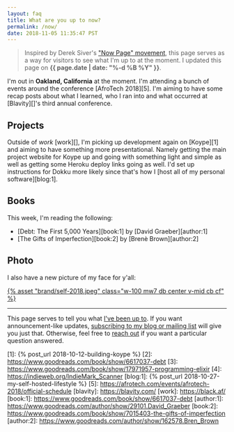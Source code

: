 ```yaml
---
layout: faq
title: What are you up to now?
permalink: /now/
date: 2018-11-05 11:35:47 PST
---
```


> Inspired by Derek Siver's ["Now Page" movement][nowff], this page serves as a
> way for visitors to see what I'm up to at the moment. I updated this page
> on **{{ page.date | date: "%-d %B %Y" }}**.

I'm out in **Oakland, California** at the moment. I'm attending a bunch of events
around the conference [AfroTech 2018][5]. I'm aiming to have some recap posts
about what I learned, who I ran into and what occurred at [Blavity][]'s third
annual conference.

## Projects

Outside of _work_ [work][], I'm picking up development again on [Koype][1] and
aiming to have something more presentational. Namely getting the main project
website for Koype up and going with something light and simple as well as
getting some Heroku deploy links going as well. I'd set up instructions for
Dokku more likely since that's how I [host all of my personal software][blog:1].

## Books

This week, I'm reading the following:

* [Debt: The First 5,000 Years][book:1] by [David Graeber][author:1]
* [The Gifts of Imperfection][book:2] by [Brenè Brown][author:2]

## Photo

I also have a new picture of my face for y'all:

[{% asset "brand/self-2018.jpeg" class="w-100 mw7 db center v-mid cb cf" %}](https://www.ditchinghourly.com/9502ebc7)

---

This page serves to tell you what [I've been up to][nowff]. If you want
announcement-like updates, [subscribing to my blog or mailing list][sub] will
give you just that. Otherwise, feel free to [reach out][contact] if you want
a particular question answered.

[nowff]: https://sivers.org/nowff/
[sub]: /subscribe/
[contact]: /contact/
[indieweb]: https://indieweb.org/
[1]: {% post_url 2018-10-12-building-koype %}
[2]: https://www.goodreads.com/book/show/6617037-debt
[3]: https://www.goodreads.com/book/show/17971957-programming-elixir
[4]: https://indieweb.org/IndieMark_Scanner
[blog:1]: {% post_url 2018-10-27-my-self-hosted-lifestyle %}
[5]: https://afrotech.com/events/afrotech-2018/official-schedule
[blavity]: https://blavity.com/
[work]: https://black.af/
[book:1]: https://www.goodreads.com/book/show/6617037-debt
[author:1]: https://www.goodreads.com/author/show/29101.David_Graeber
[book:2]: https://www.goodreads.com/book/show/7015403-the-gifts-of-imperfection
[author:2]: https://www.goodreads.com/author/show/162578.Bren_Brown
